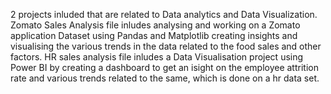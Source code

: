2 projects inluded that are related to Data analytics and Data Visualization.
Zomato Sales Analysis file inludes analysing and working on a Zomato application Dataset using Pandas and Matplotlib creating insights and visualising the various trends in the data related to the food sales and other factors.
HR sales analysis file inludes a Data Visualisation project using Power BI by creating a dashboard to get an isight on the employee attrition rate and various trends related to the same, which is done on a hr data set.
